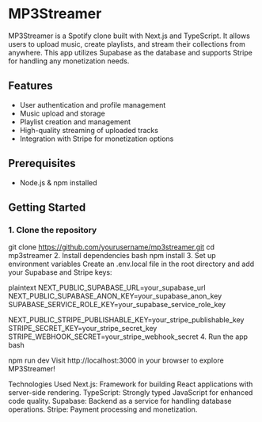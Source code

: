 # MP3Streamer

MP3Streamer is a Spotify clone built with Next.js and TypeScript. It allows users to upload music, create playlists, and stream their collections from anywhere. This app utilizes Supabase as the database and supports Stripe for handling any monetization needs.

## Features

- User authentication and profile management
- Music upload and storage
- Playlist creation and management
- High-quality streaming of uploaded tracks
- Integration with Stripe for monetization options

## Prerequisites

- Node.js & npm installed

## Getting Started

### 1. Clone the repository


git clone https://github.com/yourusername/mp3streamer.git
cd mp3streamer
2. Install dependencies
bash
npm install
3. Set up environment variables
Create an .env.local file in the root directory and add your Supabase and Stripe keys:

plaintext
NEXT_PUBLIC_SUPABASE_URL=your_supabase_url
NEXT_PUBLIC_SUPABASE_ANON_KEY=your_supabase_anon_key
SUPABASE_SERVICE_ROLE_KEY=your_supabase_service_role_key

NEXT_PUBLIC_STRIPE_PUBLISHABLE_KEY=your_stripe_publishable_key
STRIPE_SECRET_KEY=your_stripe_secret_key
STRIPE_WEBHOOK_SECRET=your_stripe_webhook_secret
4. Run the app
bash

npm run dev
Visit http://localhost:3000 in your browser to explore MP3Streamer!

Technologies Used
Next.js: Framework for building React applications with server-side rendering.
TypeScript: Strongly typed JavaScript for enhanced code quality.
Supabase: Backend as a service for handling database operations.
Stripe: Payment processing and monetization.
